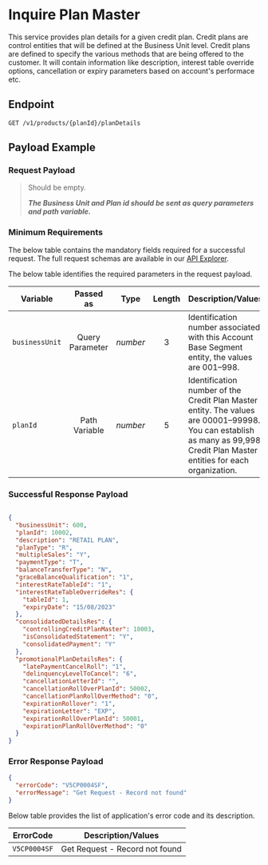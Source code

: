 # Inquire Plan Master

This service provides plan details for a given credit plan. Credit plans are control entities that will be defined at the Business Unit level. Credit plans are defined to specify the various methods that are being offered to the customer. It will contain information like description, interest table override options, cancellation or expiry parameters based on account's performace etc.
  
## Endpoint

`GET /v1/products/{planId}/planDetails`

## Payload Example

### Request Payload

>Should be empty.
>
>***The Business Unit and Plan id should be sent as query parameters and path variable.*** 

### Minimum Requirements

The below table contains the mandatory fields required for a successful request. The full request schemas are available in our [API Explorer](../api/?type=get&path=/v1/products/{planId}/planDetails).

The below table identifies the required parameters in the request payload.

| Variable | Passed as | Type | Length | Description/Values |
| -------- | :-------: | :--: | :------------: | ------------------ |
| `businessUnit` | Query Parameter | *number* | 3 | Identification number associated with this Account Base Segment entity, the values are 001–998. |
| `planId` | Path Variable | *number* | 5 | Identification number of the Credit Plan Master entity. The values are 00001–99998. You can establish as many as 99,998 Credit Plan Master entities for each organization. | 

### Successful Response Payload

```json

{
  "businessUnit": 600,
  "planId": 10002,
  "description": "RETAIL PLAN",
  "planType": "R",
  "multipleSales": "Y",
  "paymentType": "T",
  "balanceTransferType": "N",
  "graceBalanceQualification": "1",
  "interestRateTableId": "1",
  "interestRateTableOverrideRes": {
    "tableId": 1,
    "expiryDate": "15/08/2023"
  },
  "consolidatedDetailsRes": {
    "controllingCreditPlanMaster": 10003,
    "isConsolidatedStatement": "Y",
    "consolidatedPayment": "Y"
  },
  "promotionalPlanDetailsRes": {
    "latePaymentCancelRoll": "1",
    "delinquencyLevelToCancel": "6",
    "cancellationLetterId": "",
    "cancellationRollOverPlanId": 50002,
    "cancellationPlanRollOverMethod": "0",
    "expirationRollover": "1",
    "expirationLetter": "EXP",
    "expirationRollOverPlanId": 50001,
    "expirationPlanRollOverMethod": "0"
  }
}

```

### Error Response Payload

```json
{
  "errorCode": "V5CP0004SF",
  "errorMessage": "Get Request - Record not found"  
}
```

Below table provides the list of application's error code and its description.

| ErrorCode |  Description/Values |
| --------  | ------------------ |
| `V5CP0004SF` | Get Request - Record not found |         